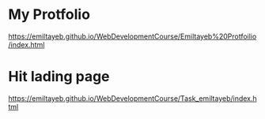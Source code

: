 # My Protfolio

https://emiltayeb.github.io/WebDevelopmentCourse/Emiltayeb%20Protfoilio/index.html



# Hit lading page

https://emiltayeb.github.io/WebDevelopmentCourse/Task_emiltayeb/index.html
